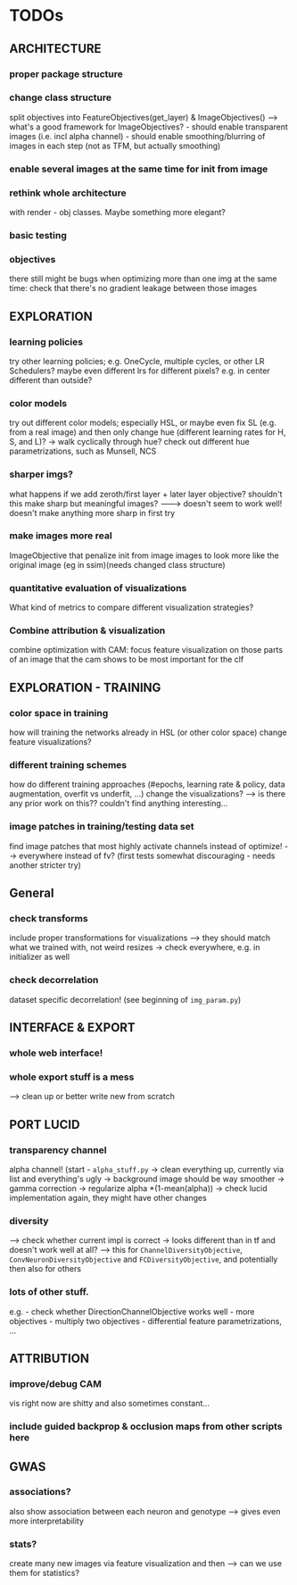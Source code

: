 # TODOs

## ARCHITECTURE

### proper package structure

### change class structure

split objectives into FeatureObjectives(get_layer) & ImageObjectives()
--> what's a good framework for ImageObjectives? - should enable transparent images (i.e. incl alpha channel) - should enable smoothing/blurring of images in each step (not as TFM, but actually smoothing)

### enable several images at the same time for init from image

### rethink whole architecture

with render - obj classes. Maybe something more elegant?

### basic testing

### objectives

there still might be bugs when optimizing more than one img at the same time:
check that there's no gradient leakage between those images

## EXPLORATION

### learning policies

try other learning policies; e.g. OneCycle, multiple cycles, or other LR Schedulers?
maybe even different lrs for different pixels? e.g. in center different than outside?

### color models

try out different color models; especially HSL, or maybe even fix SL (e.g. from a real image) and then only change hue (different learning rates for H, S, and L)? -> walk cyclically through hue? check out different hue parametrizations, such as Munsell, NCS

### sharper imgs?

what happens if we add zeroth/first layer + later layer objective? shouldn't this make sharp but meaningful images?
---> doesn't seem to work well! doesn't make anything more sharp in first try

### make images more real

ImageObjective that penalize init from image images to look more like the original image (eg in ssim)(needs changed class structure)

### quantitative evaluation of visualizations

What kind of metrics to compare different visualization strategies?

### Combine attribution & visualization

combine optimization with CAM: focus feature visualization on those parts of an image that the cam shows to be most important for the clf

## EXPLORATION - TRAINING

### color space in training

how will training the networks already in HSL (or other color space) change feature visualizations?

### different training schemes

how do different training approaches (#epochs, learning rate & policy, data augmentation, overfit vs underfit, ...) change the visualizations?
--> is there any prior work on this?? couldn't find anything interesting...

### image patches in training/testing data set

find image patches that most highly activate channels instead of optimize! --> everywhere instead of fv? (first tests somewhat discouraging - needs another stricter try)

## General

### check transforms

include proper transformations for visualizations --> they should match what we trained with, not weird resizes
-> check everywhere, e.g. in initializer as well

### check decorrelation

dataset specific decorrelation! (see beginning of `img_param.py`)

## INTERFACE & EXPORT

### whole web interface!

### whole export stuff is a mess

--> clean up or better write new from scratch

## PORT LUCID

### transparency channel

alpha channel! (start - `alpha_stuff.py`
-> clean everything up, currently via list and everything's ugly
-> background image should be way smoother
-> gamma correction
-> regularize alpha \*(1-mean(alpha))
-> check lucid implementation again, they might have other changes

### diversity

--> check whether current impl is correct -> looks different than in tf and doesn't work well at all?
--> this for `ChannelDiversityObjective`, `ConvNeuronDiversityObjective` and `FCDiversityObjective`, and potentially then also for others

### lots of other stuff.

e.g. - check whether DirectionChannelObjective works well - more objectives - multiply two objectives - differential feature parametrizations, ...

## ATTRIBUTION

### improve/debug CAM

vis right now are shitty and also sometimes constant...

### include guided backprop & occlusion maps from other scripts here

## GWAS

### associations?

also show association between each neuron and genotype --> gives even more interpretability

### stats?

create many new images via feature visualization and then --> can we use them for statistics?

